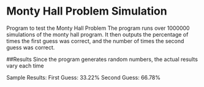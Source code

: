 # Monty Hall Problem Simulation
Program to test the Monty Hall Problem
The program runs over 1000000 simulations of the monty hall program.
It then outputs the percentage of times the first guess was correct, and the number of times the second guess was correct. 

##Results
Since the program generates random numbers, the actual results vary each time

Sample Results:
First Guess: 33.22% 
Second Guess: 66.78%

